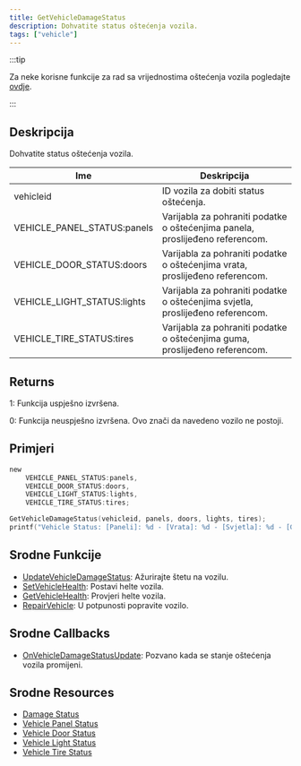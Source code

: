 ```yaml
---
title: GetVehicleDamageStatus
description: Dohvatite status oštećenja vozila.
tags: ["vehicle"]
---
```


:::tip

Za neke korisne funkcije za rad sa vrijednostima oštećenja vozila pogledajte [ovdje](../resources/damagestatus).

:::

## Deskripcija

Dohvatite status oštećenja vozila.

| Ime                         | Deskripcija                                                                    |
| --------------------------- | ------------------------------------------------------------------------------ |
| vehicleid                   | ID vozila za dobiti status oštećenja.                                          |
| VEHICLE_PANEL_STATUS:panels | Varijabla za pohraniti podatke o oštećenjima panela, proslijeđeno referencom.  |
| VEHICLE_DOOR_STATUS:doors   | Varijabla za pohraniti podatke o oštećenjima vrata, proslijeđeno referencom.   |
| VEHICLE_LIGHT_STATUS:lights | Varijabla za pohraniti podatke o oštećenjima svjetla, proslijeđeno referencom. |
| VEHICLE_TIRE_STATUS:tires   | Varijabla za pohraniti podatke o oštećenjima guma, proslijeđeno referencom.    |

## Returns

1: Funkcija uspješno izvršena.

0: Funkcija neuspješno izvršena. Ovo znači da navedeno vozilo ne postoji.

## Primjeri

```c
new 
	VEHICLE_PANEL_STATUS:panels,
	VEHICLE_DOOR_STATUS:doors,
	VEHICLE_LIGHT_STATUS:lights,
	VEHICLE_TIRE_STATUS:tires;

GetVehicleDamageStatus(vehicleid, panels, doors, lights, tires);
printf("Vehicle Status: [Paneli]: %d - [Vrata]: %d - [Svjetla]: %d - [Gume]: %d", panels, doors, lights, tires);
```

## Srodne Funkcije

- [UpdateVehicleDamageStatus](UpdateVehicleDamageStatus): Ažurirajte štetu na vozilu.
- [SetVehicleHealth](SetVehicleHealth): Postavi helte vozila.
- [GetVehicleHealth](GetVehicleHealth): Provjeri helte vozila.
- [RepairVehicle](RepairVehicle): U potpunosti popravite vozilo.

## Srodne Callbacks

- [OnVehicleDamageStatusUpdate](../callbacks/OnVehicleDamageStatusUpdate): Pozvano kada se stanje oštećenja vozila promijeni.

## Srodne Resources

- [Damage Status](../resources/damagestatus)
- [Vehicle Panel Status](../resources/vehicle-panel-status)
- [Vehicle Door Status](../resources/vehicle-door-status)
- [Vehicle Light Status](../resources/vehicle-light-status)
- [Vehicle Tire Status](../resources/vehicle-tire-status)
